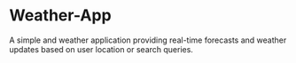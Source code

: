 # Weather-App
A simple and  weather application providing real-time forecasts and weather updates based on user location or search queries.
